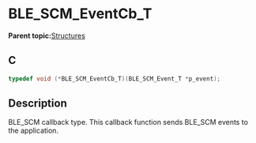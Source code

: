 # BLE\_SCM\_EventCb\_T

**Parent topic:**[Structures](GUID-3783C6B6-D61B-4B5A-B558-E749DFE943E2.md)

## C

```c
typedef void (*BLE_SCM_EventCb_T)(BLE_SCM_Event_T *p_event);
```

## Description

BLE\_SCM callback type. This callback function sends BLE\_SCM events to the application.

